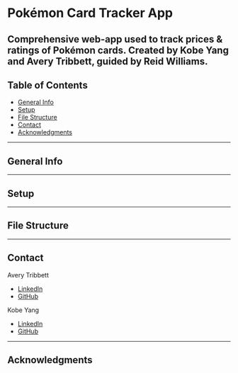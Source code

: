 # Pokémon Card Tracker App
Comprehensive web-app used to track prices & ratings of Pokémon cards. 
Created by Kobe Yang and Avery Tribbett, guided by Reid Williams.
---
## Table of Contents
* [General Info](#general-info)
* [Setup](#setup)
* [File Structure](#file-structure)
* [Contact](#contact)
* [Acknowledgments](#acknowledgments)
---
## General Info
---
## Setup
---
## File Structure
---
<!-- 
  Not sure if github links are redundant and we can also ask if Reid wants his contact info as well. 
-->
## Contact
Avery Tribbett
* [LinkedIn](https://www.linkedin.com/in/averytribbett/)
* [GitHub](https://github.com/averytribbett)

Kobe Yang
* [LinkedIn](https://www.linkedin.com/in/kobeyang16/)
* [GitHub](https://github.com/Kobe16)
---
## Acknowledgments